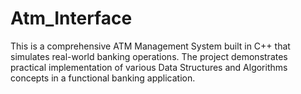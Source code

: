 # Atm_Interface
This is a comprehensive ATM Management System built in C++ that simulates real-world banking operations. The project demonstrates practical implementation of various Data Structures and Algorithms concepts in a functional banking application.
